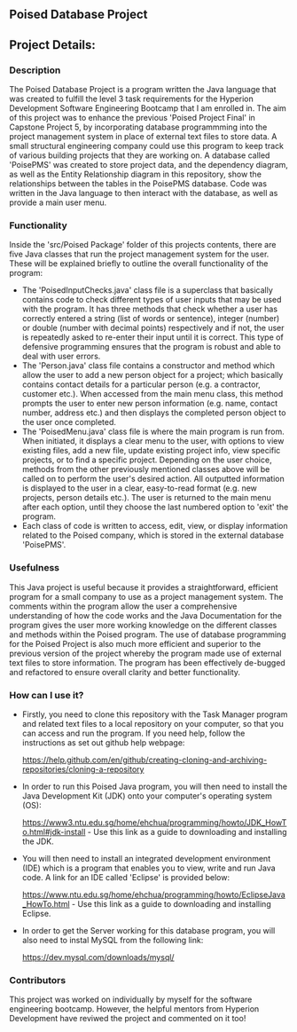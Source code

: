 ## Poised Database Project
## Project Details:
### Description
The Poised Database Project is a program written the Java language that was created to fulfill the level 3 task requirements for the Hyperion Development Software Engineering Bootcamp 
that I am enrolled in. The aim of this project was to enhance the previous 'Poised Project Final' in Capstone Project 5, by incorporating database programmming into the project
management system in place of external text files to store data. A small structural engineering company could use this program to keep track of various building projects that they
are working on. A database called 'PoisePMS' was created to store project data, and the dependency diagram, as well as the Entity Relationship diagram in this repository, show the
relationships between the tables in the PoisePMS database. Code was written in the Java language to then interact with the database, as well as provide a main user menu.

### Functionality
Inside the 'src/Poised Package' folder of this projects contents, there are five Java classes that run the project management system for the user. These will be explained briefly to
outline the overall functionality of the program:
* The 'PoisedInputChecks.java' class file is a superclass that basically contains code to check different types of user inputs that may be used with the program. It has three methods that
check whether a user has correctly entered a string (list of words or sentence), integer (number) or double (number with decimal points) respectively and if not, the user is repeatedly
asked to re-enter their input until it is correct. This type of defensive programming ensures that the program is robust and able to deal with user errors.
* The 'Person.java' class file contains a constructor and method which allow the user to add a new person object for a project; which basically contains contact details for a particular
person (e.g. a contractor, customer etc.). When accessed from the main menu class, this method prompts the user to enter new person information (e.g. name, contact number, address etc.)
and then displays the completed person object to the user once completed.
* The 'PoisedMenu.java' class file is where the main program is run from. When initiated, it displays a clear menu to the user, with options to view existing files, add a new file,
update existing project info, view specific projects, or to find a specific project. Depending on the user choice, methods from the other previously mentioned classes above will be called
on to perform the user's desired action. All outputted information is displayed to the user in a clear, easy-to-read format (e.g. new projects, person details etc.). The user is returned to
the main menu after each option, until they choose the last numbered option to 'exit' the program.
* Each class of code is written to access, edit, view, or display information related to the Poised company, which is stored in the external database 'PoisePMS'.

### Usefulness 
This Java project is useful because it provides a straightforward, efficient program for a small company to use as a project management system. The comments within the program allow
the user a comprehensive understanding of how the code works and the Java Documentation for the program gives the user more working knowledge on the different classes and methods
within the Poised program. The use of database programming for the Poised Project is also much more efficient and superior to the previous version of the project whereby the program
made use of external text files to store information. The program has been effectively de-bugged and refactored to ensure overall clarity and better functionality.

### How can I use it?
* Firstly, you need to clone this repository with the Task Manager program and related text files to a local repository on your computer, so that you can access and run the program. If you need help, follow the instructions as set out github help webpage:

  https://help.github.com/en/github/creating-cloning-and-archiving-repositories/cloning-a-repository
* In order to run this Poised Java program, you will then need to install the Java Development Kit (JDK) onto your computer's operating system (OS):

  https://www3.ntu.edu.sg/home/ehchua/programming/howto/JDK_HowTo.html#jdk-install - Use this link as a guide to downloading and installing the JDK.
* You will then need to install an integrated development environment (IDE) which is a program that enables you to view, write and run Java code. A link for an IDE called 'Eclipse' is provided below:

  https://www.ntu.edu.sg/home/ehchua/programming/howto/EclipseJava_HowTo.html - Use this link as a guide to downloading and installing Eclipse.
* In order to get the Server working for this database program, you will also need to instal MySQL from the following link:
  
  https://dev.mysql.com/downloads/mysql/

### Contributors
This project was worked on individually by myself for the software engineering bootcamp. 
However, the helpful mentors from Hyperion Development have reviwed the project and commented on it too!
